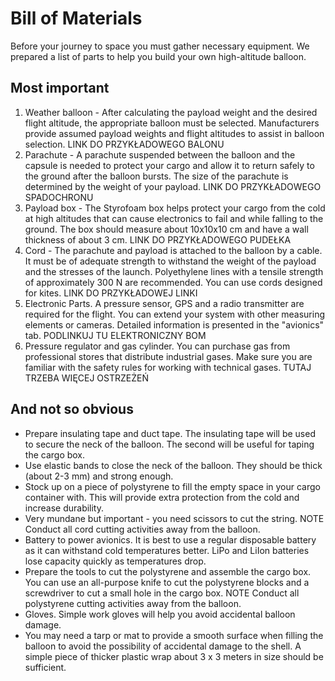 # Bill of Materials

Before your journey to space you must gather necessary equipment. We prepared a list of parts to help you build your own high-altitude balloon.

## Most important 

1. Weather balloon - After calculating the payload weight and the desired flight altitude, the appropriate balloon must be selected. Manufacturers provide assumed payload weights and flight altitudes to assist in balloon selection. LINK DO PRZYKŁADOWEGO BALONU
2. Parachute - A parachute suspended between the balloon and the capsule is needed to protect your cargo and allow it to return safely to the ground after the balloon bursts. The size of the parachute is determined by the weight of your payload. LINK DO PRZYKŁADOWEGO SPADOCHRONU
3. Payload box - The Styrofoam box helps protect your cargo from the cold at high altitudes that can cause electronics to fail and while falling to the ground. The box should measure about 10x10x10 cm and have a wall thickness of about 3 cm. LINK DO PRZYKŁADOWEGO PUDEŁKA
4. Cord - The parachute and payload is attached to the balloon by a cable. It must be of adequate strength to withstand the weight of the payload and the stresses of the launch. Polyethylene lines with a tensile strength of approximately 300 N are recommended. You can use cords designed for kites. LINK DO PRZYKŁADOWEJ LINKI
5. Electronic Parts. A pressure sensor, GPS and a radio transmitter are required for the flight. You can extend your system with other measuring elements or cameras. Detailed information is presented in the "avionics" tab. PODLINKUJ TU ELEKTRONICZNY BOM
6. Pressure regulator and gas cylinder. You can purchase gas from professional stores that distribute industrial gases.  Make sure you are familiar with the safety rules for working with technical gases. TUTAJ TRZEBA WIĘCEJ OSTRZEŻEŃ

## And not so obvious

- Prepare insulating tape and duct tape. The insulating tape will be used to secure the neck of the balloon. The second will be useful for taping the cargo box.
- Use elastic bands to close the neck of the balloon. They should be thick (about 2-3 mm) and strong enough.
- Stock up on a piece of polystyrene to fill the empty space in your cargo container with. This will provide extra protection from the cold and increase durability.
- Very mundane but important - you need scissors to cut the string. NOTE Conduct all cord cutting activities away from the balloon.
- Battery to power avionics. It is best to use a regular disposable battery as it can withstand cold temperatures better. LiPo and LiIon batteries lose capacity quickly as temperatures drop.
- Prepare the tools to cut the polystyrene and assemble the cargo box. You can use an all-purpose knife to cut the polystyrene blocks and a screwdriver to cut a small hole in the cargo box. NOTE Conduct all polystyrene cutting activities away from the balloon.
- Gloves. Simple work gloves will help you avoid accidental balloon damage.
- You may need a tarp or mat to provide a smooth surface when filling the balloon to avoid the possibility of accidental damage to the shell. A simple piece of thicker plastic wrap about 3 x 3 meters in size should be sufficient.


